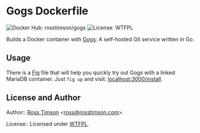 Gogs Dockerfile
===============

![Docker Hub: rosstimson/gogs](https://img.shields.io/badge/dockerhub-rosstimson%2Fgogs-green.svg?style=flat-square) ![License: WTFPL](https://img.shields.io/badge/license-WTFPL-blue.svg?style=flat-square)

Builds a Docker container with [Gogs][gogs]: A self-hosted Git service
written in Go.

Usage
-----

There is a [Fig][fig] file that will help you quickly try out
Gogs with a linked MariaDB container. Just `fig up` and visit:
[localhost:3000/install](http://localhost:3000/install).

License and Author
------------------

Author:: [Ross Timson][rosstimson]
<[ross@rosstimson.com](mailto:ross@rosstimson.com)>.

License:: Licensed under [WTFPL][wtfpl].


[rosstimson]:         https://rosstimson.com
[repo]:               https://github.com/rosstimson/docker-gogs
[issues]:             https://github.com/rosstimson/docker-gogs/issues
[gogs]:               http://gogs.io
[fig]:                http://www.fig.sh
[wtfpl]:              http://www.wtfpl.net
